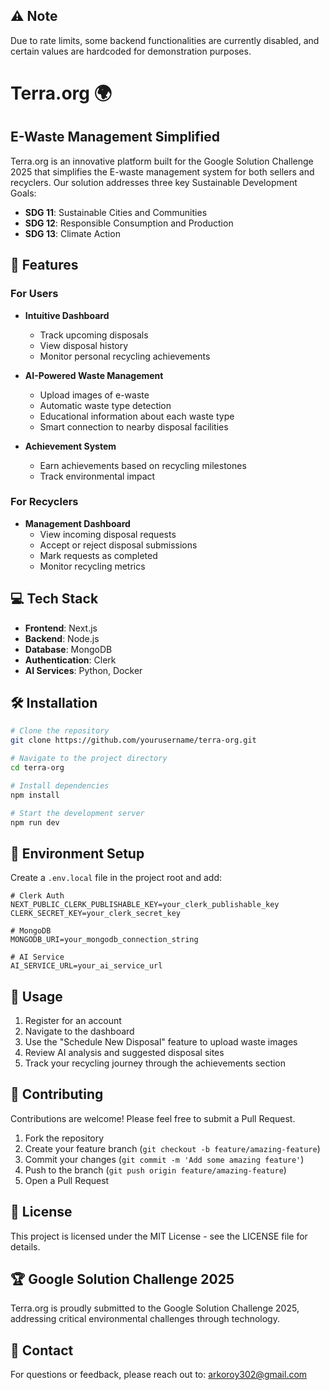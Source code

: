 ## ⚠️ Note

Due to rate limits, some backend functionalities are currently disabled, and certain values are hardcoded for demonstration purposes.

# Terra.org 🌍

## E-Waste Management Simplified


Terra.org is an innovative platform built for the Google Solution Challenge 2025 that simplifies the E-waste management system for both sellers and recyclers. Our solution addresses three key Sustainable Development Goals:

- **SDG 11**: Sustainable Cities and Communities
- **SDG 12**: Responsible Consumption and Production
- **SDG 13**: Climate Action

## 🚀 Features

### For Users

- **Intuitive Dashboard**
  - Track upcoming disposals
  - View disposal history
  - Monitor personal recycling achievements

- **AI-Powered Waste Management**
  - Upload images of e-waste
  - Automatic waste type detection
  - Educational information about each waste type
  - Smart connection to nearby disposal facilities

- **Achievement System**
  - Earn achievements based on recycling milestones
  - Track environmental impact

### For Recyclers

- **Management Dashboard**
  - View incoming disposal requests
  - Accept or reject disposal submissions
  - Mark requests as completed
  - Monitor recycling metrics

## 💻 Tech Stack

- **Frontend**: Next.js
- **Backend**: Node.js
- **Database**: MongoDB
- **Authentication**: Clerk
- **AI Services**: Python, Docker


## 🛠️ Installation

```bash
# Clone the repository
git clone https://github.com/yourusername/terra-org.git

# Navigate to the project directory
cd terra-org

# Install dependencies
npm install

# Start the development server
npm run dev
```

## 🔧 Environment Setup

Create a `.env.local` file in the project root and add:

```
# Clerk Auth
NEXT_PUBLIC_CLERK_PUBLISHABLE_KEY=your_clerk_publishable_key
CLERK_SECRET_KEY=your_clerk_secret_key

# MongoDB
MONGODB_URI=your_mongodb_connection_string

# AI Service
AI_SERVICE_URL=your_ai_service_url
```

## 📱 Usage

1. Register for an account
2. Navigate to the dashboard
3. Use the "Schedule New Disposal" feature to upload waste images
4. Review AI analysis and suggested disposal sites
5. Track your recycling journey through the achievements section

## 👥 Contributing

Contributions are welcome! Please feel free to submit a Pull Request.

1. Fork the repository
2. Create your feature branch (`git checkout -b feature/amazing-feature`)
3. Commit your changes (`git commit -m 'Add some amazing feature'`)
4. Push to the branch (`git push origin feature/amazing-feature`)
5. Open a Pull Request

## 📝 License

This project is licensed under the MIT License - see the LICENSE file for details.

## 🏆 Google Solution Challenge 2025

Terra.org is proudly submitted to the Google Solution Challenge 2025, addressing critical environmental challenges through technology.

## 📧 Contact

For questions or feedback, please reach out to: arkoroy302@gmail.com
